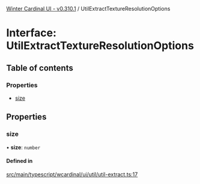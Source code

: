 [Winter Cardinal UI - v0.310.1](../index.md) / UtilExtractTextureResolutionOptions

# Interface: UtilExtractTextureResolutionOptions

## Table of contents

### Properties

- [size](UtilExtractTextureResolutionOptions.md#size)

## Properties

### size

• **size**: `number`

#### Defined in

[src/main/typescript/wcardinal/ui/util/util-extract.ts:17](https://github.com/winter-cardinal/winter-cardinal-ui/blob/v0.310.1/src/main/typescript/wcardinal/ui/util/util-extract.ts#L17)
